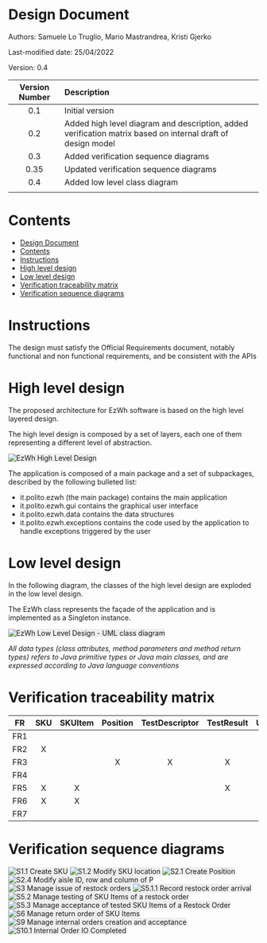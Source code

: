 # Design Document 


Authors: Samuele Lo Truglio, Mario Mastrandrea, Kristi Gjerko

Last-modified date: 25/04/2022

Version: 0.4


| Version Number | Description                                                                                                 |
| :------------: | :---------------------------------------------------------------------------------------------------------- |
|      0.1       | Initial version                                                                                             |
|      0.2       | Added high level diagram and description, added verification matrix based on internal draft of design model |
|      0.3       | Added verification sequence diagrams                                                                        |
|      0.35      | Updated verification sequence diagrams                                                                      |
|      0.4       | Added low level class diagram                                                                               |
|                |                                                                                                             |


# Contents

- [Design Document](#design-document)
- [Contents](#contents)
- [Instructions](#instructions)
- [High level design](#high-level-design)
- [Low level design](#low-level-design)
- [Verification traceability matrix](#verification-traceability-matrix)
- [Verification sequence diagrams](#verification-sequence-diagrams)


# Instructions

The design must satisfy the Official Requirements document, notably functional and non functional requirements, and be consistent with the APIs


# High level design 
The proposed architecture for EzWh software is based on the high level layered design. 

The high level design is composed by a set of layers, each one of them representing a different level of abstraction.

<img src="./assets/design/high_level_diagram.png" alt="EzWh High Level Design" style="background-color:#eee">

The application is composed of a main package and a set of subpackages, described by the following bulleted list:

* it.polito.ezwh (the main package) contains the main application
* it.polito.ezwh.gui contains the graphical user interface
* it.polito.ezwh.data contains the data structures
* it.polito.ezwh.exceptions contains the code used by the application to handle exceptions triggered by the user

# Low level design
In the following diagram, the classes of the high level design are exploded in the low level design.

The EzWh class represents the façade of the application and is implemented as a Singleton instance.

<img src="./assets/design/DesignDiagram.png" alt="EzWh Low Level Design - UML class diagram" style="background-color:#eee">

*All data types (class attributes, method parameters and method return types) refers to Java primitive types or Java main classes, and are expressed according to Java language conventions*


# Verification traceability matrix

|  FR   |  SKU  | SKUItem | Position | TestDescriptor | TestResult | User  | RestockOrder | ReturnOrder | InternalOrder | Item  | EzWh  |
| :---: | :---: | :-----: | :------: | :------------: | :--------: | :---: | :----------: | :---------: | :-----------: | :---: | :---: |
|  FR1  |       |         |          |                |            |   X   |              |             |               |       |   X   |
|  FR2  |   X   |         |          |                |            |       |              |             |               |       |   X   |
|  FR3  |       |         |    X     |       X        |     X      |       |              |             |               |       |   X   |
|  FR4  |       |         |          |                |            |   X   |              |             |               |       |   X   |
|  FR5  |   X   |    X    |          |                |     X      |   X   |      X       |      X      |               |       |   X   |
|  FR6  |   X   |    X    |          |                |            |       |              |             |       X       |       |   X   |
|  FR7  |       |         |          |                |            |       |              |             |               |   X   |   X   |


# Verification sequence diagrams 

<img src="./assets/design/sequence_diagram/S1.1%20Create%20SKU.png" alt="S1.1 Create SKU" style="background-color:#eee">

<img src="./assets/design/sequence_diagram/S1.2%20Modify%20SKU%20location.png" alt="S1.2 Modify SKU location" style="background-color:#eee">

<img src="./assets/design/sequence_diagram/S2.1%20Create%20Position.png" alt="S2.1 Create Position" style="background-color:#eee">

<img src="./assets/design/sequence_diagram/S2.4%20Modify%20aisle%20ID%2C%20row%20and%20column%20of%20P.png" alt="S2.4 Modify aisle ID, row and column of P" style="background-color:#eee">

<img src="./assets/design/sequence_diagram/UC3%20%20Manage%20issue%20of%20restock%20orders.png" alt="S3 Manage issue of restock orders" style="background-color:#eee">

<img src="./assets/design/sequence_diagram/S5.1.1%20Record%20restock%20order%20arrival.png" alt="S5.1.1 Record restock order arrival" style="background-color:#eee">

<img src="./assets/design/sequence_diagram/UC5.2%20Manage%20testing%20of%20SKU%20Items%20of%20a%20restock%20Order.png" alt="S5.2 Manage testing of SKU Items of a restock order" style="background-color:#eee">

<img src="./assets/design/sequence_diagram/UC5.3%20Manage%20acceptance%20of%20tested%20SKU%20Items%20of%20a%20restock%20Order.png" alt="S5.3 Manage acceptance of tested SKU Items of a Restock Order" style="background-color:#eee">

<img src="./assets/design/sequence_diagram/UC6%20Manage%20return%20order%20of%20SKU%20items.png" alt="S6 Manage return order of SKU Items" style="background-color:#eee">

<img src="./assets/design/sequence_diagram/UC9%20Manage%20internal%20orders%20creation%20and%20acceptance.png" alt="S9 Manage internal orders creation and acceptance" style="background-color:#eee">

<img src="./assets/design/sequence_diagram/S10.1%20Internal%20Order%20IO%20Completed.png" alt="S10.1 Internal Order IO Completed" style="background-color:#eee">

